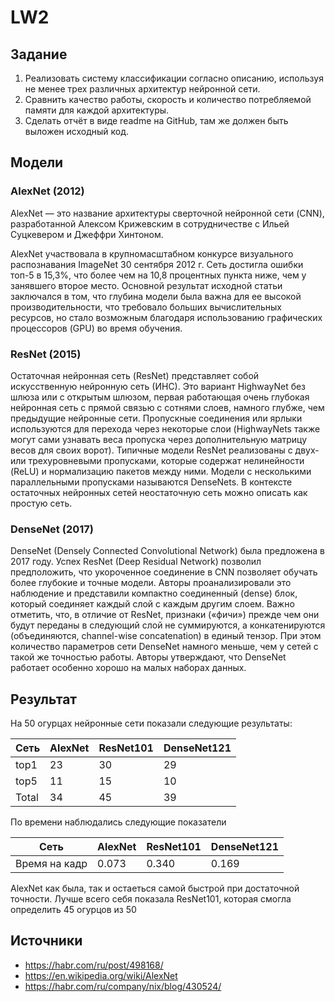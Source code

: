 
# LW2

## Задание
1. Реализовать систему классификации согласно описанию, используя не 
менее трех различных архитектур нейронной сети.
2. Сравнить качество работы, скорость и количество потребляемой памяти 
для каждой архитектуры.
3. Сделать отчёт в виде readme на GitHub, там же должен быть выложен 
исходный код.

## Модели
### AlexNet (2012)
AlexNet — это название архитектуры сверточной нейронной сети (CNN), разработанной Алексом Крижевским в сотрудничестве с Ильей Суцкевером и Джеффри Хинтоном.

AlexNet участвовала в крупномасштабном конкурсе визуального распознавания ImageNet 30 сентября 2012 г.
Сеть достигла ошибки топ-5 в 15,3%, что более чем на 10,8 процентных пункта ниже, чем у занявшего второе место. 
Основной результат исходной статьи заключался в том, что глубина модели была важна для ее высокой производительности, 
что требовало больших вычислительных ресурсов, но стало возможным благодаря использованию графических процессоров (GPU) во время обучения.
### ResNet (2015)
Остаточная нейронная сеть (ResNet) представляет собой искусственную нейронную сеть (ИНС). 
Это вариант HighwayNet без шлюза или с открытым шлюзом, первая работающая очень глубокая нейронная сеть с прямой связью с сотнями слоев, 
намного глубже, чем предыдущие нейронные сети. Пропускные соединения или ярлыки используются для перехода через некоторые слои (HighwayNets также могут сами узнавать веса пропуска через дополнительную матрицу весов для своих ворот). 
Типичные модели ResNet реализованы с двух- или трехуровневыми пропусками, которые содержат нелинейности (ReLU) и нормализацию пакетов между ними. 
Модели с несколькими параллельными пропусками называются DenseNets. В контексте остаточных нейронных сетей неостаточную сеть можно описать как простую сеть.
### DenseNet (2017) 
DenseNet (Densely Connected Convolutional Network) была предложена в 2017 году. 
Успех ResNet (Deep Residual Network) позволил предположить, что укороченное соединение в CNN позволяет обучать более глубокие и точные модели. 
Авторы проанализировали это наблюдение и представили компактно соединенный (dense) блок, который соединяет каждый слой с каждым другим слоем. 
Важно отметить, что, в отличие от ResNet, признаки («фичи») прежде чем они будут переданы в следующий слой не суммируются,
а конкатенируются (объединяются, channel-wise concatenation) в единый тензор. 
При этом количество параметров сети DenseNet намного меньше, чем у сетей с такой же точностью работы. 
Авторы утверждают, что DenseNet работает особенно хорошо на малых наборах данных.

## Результат
На 50 огурцах нейронные сети показали следующие результаты:


| Сеть  | AlexNet | ResNet101 | DenseNet121 |
|-------|---------|-----------|-------------|
| top1  | 23      | 30        | 29          |
| top5  | 11      | 15        | 10          | 
| Total | 34      | 45        | 39          |


По времени наблюдались следующие показатели

| Сеть          | AlexNet | ResNet101 | DenseNet121 |
|---------------|---------|-----------|-------------|
| Время на кадр | 0.073   | 0.340     | 0.169       | 

AlexNet как была, так и остаеться самой быстрой при достаточной точности.
Лучше всего себя показала ResNet101, которая смогла определить 45 огурцов из 50

## Источники
- https://habr.com/ru/post/498168/
- https://en.wikipedia.org/wiki/AlexNet
- https://habr.com/ru/company/nix/blog/430524/